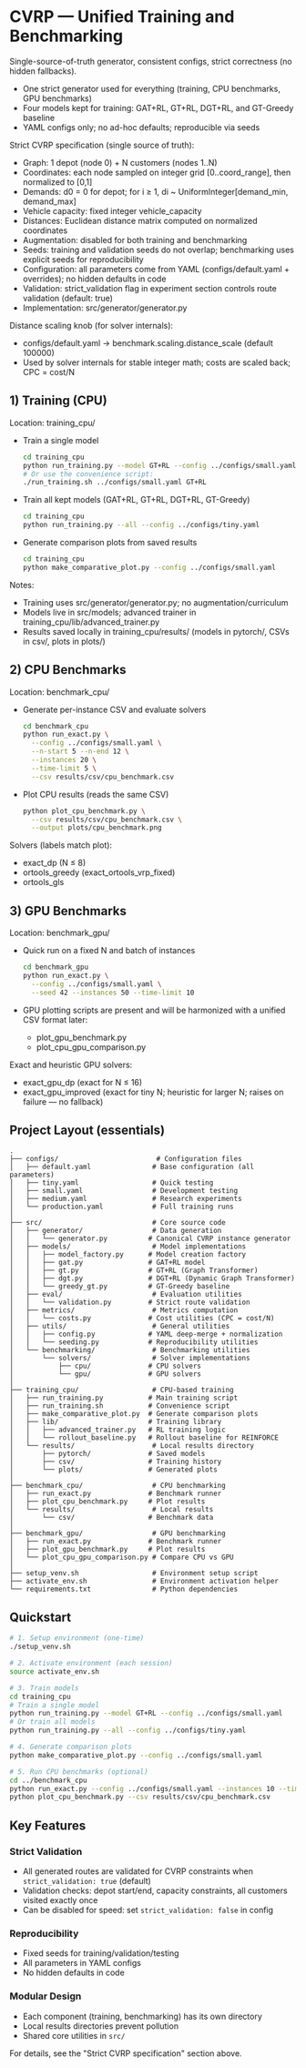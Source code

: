 # CVRP — Unified Training and Benchmarking

Single-source-of-truth generator, consistent configs, strict correctness (no hidden fallbacks).

- One strict generator used for everything (training, CPU benchmarks, GPU benchmarks)
- Four models kept for training: GAT+RL, GT+RL, DGT+RL, and GT-Greedy baseline
- YAML configs only; no ad-hoc defaults; reproducible via seeds

Strict CVRP specification (single source of truth):
- Graph: 1 depot (node 0) + N customers (nodes 1..N)
- Coordinates: each node sampled on integer grid [0..coord_range], then normalized to [0,1]
- Demands: d0 = 0 for depot; for i ≥ 1, di ~ UniformInteger[demand_min, demand_max]
- Vehicle capacity: fixed integer vehicle_capacity
- Distances: Euclidean distance matrix computed on normalized coordinates
- Augmentation: disabled for both training and benchmarking
- Seeds: training and validation seeds do not overlap; benchmarking uses explicit seeds for reproducibility
- Configuration: all parameters come from YAML (configs/default.yaml + overrides); no hidden defaults in code
- Validation: strict_validation flag in experiment section controls route validation (default: true)
- Implementation: src/generator/generator.py

Distance scaling knob (for solver internals):
- configs/default.yaml → benchmark.scaling.distance_scale (default 100000)
- Used by solver internals for stable integer math; costs are scaled back; CPC = cost/N


## 1) Training (CPU)
Location: training_cpu/

- Train a single model
  ```bash
  cd training_cpu
  python run_training.py --model GT+RL --config ../configs/small.yaml
  # Or use the convenience script:
  ./run_training.sh ../configs/small.yaml GT+RL
  ```

- Train all kept models (GAT+RL, GT+RL, DGT+RL, GT-Greedy)
  ```bash
  cd training_cpu
  python run_training.py --all --config ../configs/tiny.yaml
  ```

- Generate comparison plots from saved results
  ```bash
  cd training_cpu
  python make_comparative_plot.py --config ../configs/small.yaml
  ```

Notes:
- Training uses src/generator/generator.py; no augmentation/curriculum
- Models live in src/models; advanced trainer in training_cpu/lib/advanced_trainer.py
- Results saved locally in training_cpu/results/ (models in pytorch/, CSVs in csv/, plots in plots/)


## 2) CPU Benchmarks
Location: benchmark_cpu/

- Generate per-instance CSV and evaluate solvers
  ```bash
  cd benchmark_cpu
  python run_exact.py \
    --config ../configs/small.yaml \
    --n-start 5 --n-end 12 \
    --instances 20 \
    --time-limit 5 \
    --csv results/csv/cpu_benchmark.csv
  ```

- Plot CPU results (reads the same CSV)
  ```bash
  python plot_cpu_benchmark.py \
    --csv results/csv/cpu_benchmark.csv \
    --output plots/cpu_benchmark.png
  ```

Solvers (labels match plot):
- exact_dp (N ≤ 8)
- ortools_greedy (exact_ortools_vrp_fixed)
- ortools_gls


## 3) GPU Benchmarks
Location: benchmark_gpu/

- Quick run on a fixed N and batch of instances
  ```bash
  cd benchmark_gpu
  python run_exact.py \
    --config ../configs/small.yaml \
    --seed 42 --instances 50 --time-limit 10
  ```

- GPU plotting scripts are present and will be harmonized with a unified CSV format later:
  - plot_gpu_benchmark.py
  - plot_cpu_gpu_comparison.py

Exact and heuristic GPU solvers:
- exact_gpu_dp (exact for N ≤ 16)
- exact_gpu_improved (exact for tiny N; heuristic for larger N; raises on failure — no fallback)


## Project Layout (essentials)
```
.
├── configs/                        # Configuration files
│   ├── default.yaml               # Base configuration (all parameters)
│   ├── tiny.yaml                  # Quick testing
│   ├── small.yaml                 # Development testing
│   ├── medium.yaml                # Research experiments
│   └── production.yaml            # Full training runs
│
├── src/                           # Core source code
│   ├── generator/                 # Data generation
│   │   └── generator.py          # Canonical CVRP instance generator
│   ├── models/                    # Model implementations
│   │   ├── model_factory.py      # Model creation factory
│   │   ├── gat.py                # GAT+RL model
│   │   ├── gt.py                 # GT+RL (Graph Transformer)
│   │   ├── dgt.py                # DGT+RL (Dynamic Graph Transformer)
│   │   └── greedy_gt.py          # GT-Greedy baseline
│   ├── eval/                      # Evaluation utilities
│   │   └── validation.py         # Strict route validation
│   ├── metrics/                   # Metrics computation
│   │   └── costs.py              # Cost utilities (CPC = cost/N)
│   ├── utils/                     # General utilities
│   │   ├── config.py             # YAML deep-merge + normalization
│   │   └── seeding.py            # Reproducibility utilities
│   └── benchmarking/              # Benchmarking utilities
│       └── solvers/               # Solver implementations
│           ├── cpu/              # CPU solvers
│           └── gpu/              # GPU solvers
│
├── training_cpu/                  # CPU-based training
│   ├── run_training.py           # Main training script
│   ├── run_training.sh           # Convenience script
│   ├── make_comparative_plot.py  # Generate comparison plots
│   ├── lib/                      # Training library
│   │   ├── advanced_trainer.py   # RL training logic
│   │   └── rollout_baseline.py   # Rollout baseline for REINFORCE
│   └── results/                   # Local results directory
│       ├── pytorch/              # Saved models
│       ├── csv/                  # Training history
│       └── plots/                # Generated plots
│
├── benchmark_cpu/                 # CPU benchmarking
│   ├── run_exact.py              # Benchmark runner
│   ├── plot_cpu_benchmark.py     # Plot results
│   └── results/                   # Local results
│       └── csv/                  # Benchmark data
│
├── benchmark_gpu/                 # GPU benchmarking
│   ├── run_exact.py              # Benchmark runner
│   ├── plot_gpu_benchmark.py     # Plot results
│   └── plot_cpu_gpu_comparison.py # Compare CPU vs GPU
│
├── setup_venv.sh                  # Environment setup script
├── activate_env.sh                # Environment activation helper
└── requirements.txt               # Python dependencies
```


## Quickstart
```bash
# 1. Setup environment (one-time)
./setup_venv.sh

# 2. Activate environment (each session)
source activate_env.sh

# 3. Train models
cd training_cpu
# Train a single model
python run_training.py --model GT+RL --config ../configs/small.yaml
# Or train all models
python run_training.py --all --config ../configs/tiny.yaml

# 4. Generate comparison plots
python make_comparative_plot.py --config ../configs/small.yaml

# 5. Run CPU benchmarks (optional)
cd ../benchmark_cpu
python run_exact.py --config ../configs/small.yaml --instances 10 --time-limit 5
python plot_cpu_benchmark.py --csv results/csv/cpu_benchmark.csv
```


## Key Features

### Strict Validation
- All generated routes are validated for CVRP constraints when `strict_validation: true` (default)
- Validation checks: depot start/end, capacity constraints, all customers visited exactly once
- Can be disabled for speed: set `strict_validation: false` in config

### Reproducibility
- Fixed seeds for training/validation/testing
- All parameters in YAML configs
- No hidden defaults in code

### Modular Design
- Each component (training, benchmarking) has its own directory
- Local results directories prevent pollution
- Shared core utilities in `src/`

For details, see the "Strict CVRP specification" section above.
